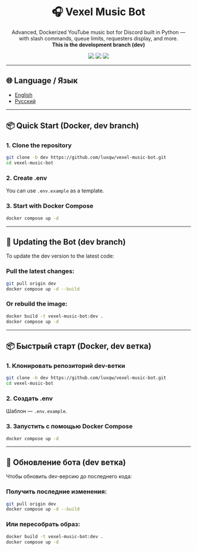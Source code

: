 <h1 align="center">🎧 Vexel Music Bot </h1>
<p align="center">
  Advanced, Dockerized YouTube music bot for Discord built in Python — with slash commands, queue limits, requesters display, and more. <br>
  <b>This is the development branch (dev)</b>
</p>

<p align="center">
  <img src="https://img.shields.io/github/stars/luxqw/vexel-music-bot?style=for-the-badge" />
  <img src="https://img.shields.io/github/issues/luxqw/vexel-music-bot?style=for-the-badge" />
  <a href="https://discord.gg/jZtxj9Stak">
    <img src="https://img.shields.io/badge/Discord-Join%20Server-blue?style=for-the-badge&logo=discord" />
  </a>
</p>

---

## 🌐 Language / Язык

- [English](#-features)
- [Русский](#-особенности)

---

## 📦 Quick Start (Docker, dev branch)

### 1. Clone the repository

```bash
git clone -b dev https://github.com/luxqw/vexel-music-bot.git
cd vexel-music-bot
```

### 2. Create .env

You can use `.env.example` as a template.

### 3. Start with Docker Compose

```bash
docker compose up -d
```

---

## 🔄 Updating the Bot (dev branch)

To update the dev version to the latest code:

### Pull the latest changes:

```bash
git pull origin dev
docker compose up -d --build
```

### Or rebuild the image:

```bash
docker build -t vexel-music-bot:dev .
docker compose up -d
```

---

## 📦 Быстрый старт (Docker, dev ветка)

### 1. Клонировать репозиторий dev-ветки

```bash
git clone -b dev https://github.com/luxqw/vexel-music-bot.git
cd vexel-music-bot
```

### 2. Создать .env

Шаблон — `.env.example`.

### 3. Запустить с помощью Docker Compose

```bash
docker compose up -d
```

---

## 🔄 Обновление бота (dev ветка)

Чтобы обновить dev-версию до последнего кода:

### Получить последние изменения:

```bash
git pull origin dev
docker compose up -d --build
```

### Или пересобрать образ:

```bash
docker build -t vexel-music-bot:dev .
docker compose up -d
```
